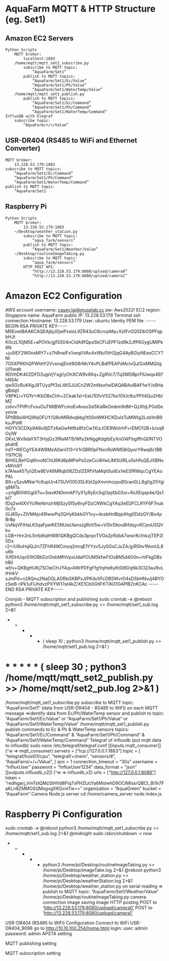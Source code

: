 # AquaFarm MQTT & HTTP Structure (eg. Set1)
## Amazon EC2 Servers
    Python Scripts
        MQTT broker: 
            localhost:1883
        /home/mqtt/mqtt_set1_subscribe.py
            subscribe to MQTT topic:
                “AquaFarm/Set1”
            publish to MQTT topics:
                “AquaFarm/Set1/Ec/Value”
                “AquaFarm/Set1/Ph/Value”
                “AquaFarm/Set1/WaterTemp/Value”
        /home/mqtt/mqtt_set1_publish.py
            publish to MQTT topics:
                “AquaFarm/Set1/Ec/Command”
                “AquaFarm/Set1/Ph/Command”
                “AquaFarm/Set1/WaterTemp/Command”
    InfluxDB with Elegraf
        subscribe topic:
            “AquaFarm/+/+/Value”

## USR-DR404 (RS485 to WiFi and Ethernet Converter)
    MQTT broker:
        13.228.53.179:1883
    subscribe to MQTT topics:
        “AquaFarm/Set1/Ec/Command”
        “AquaFarm/Set1/Ph/Command”
        “AquaFarm/Set1/WaterTemp/Command”
    publish to MQTT topic:
        “AquaFarm/Set1

## Raspberry Pi
    Python Scripts
        MQTT broker:
            13.228.53.179:1883
        ~/Desktop/weather_station.py
            subscribe to MQTT topic:
                “aqua_farm/sensors”
            publish to MQTT topic: 
                “AquaFarm/Set1/Weather/Value”
        ~/Desktop/routineImageTaking.py
            subscribe to MQTT topic:
                “aqua_farm/sensors”
            HTTP POST API:
                “http://13.228.53.179:8080/upload/camera0”
                “http://13.228.53.179:8080/upload/camera1” 


# Amazon EC2 Configuration
AWS account
    username: casey.lai@muselab.cc
    pw: Aws2022!
EC2
    region: Singapore
    name: AquaFarm
    public IP: 13.228.53.179
Terminal ssh connection
Hostname: 13.228.53.179
User: ubuntu
Identiy PEM file:
-----BEGIN RSA PRIVATE KEY-----
MIIEowIBAAKCAQEAjbjJ0jwPxsioL9ZR43uC6crcpMq+XztFvGQ5DbOSPFqpbHJt
K0czL10jM5E+aPOVk/gjfSS04nCldA9fQps5bCFlJEPF1zd9k2JfP6GygUMlPk8N
+ju5IEF2W0nsMlY7+z7hRnaIFx1veql/VAc4xWb/0tH2jqG4AyBGiyNEesCCY7NI
7G5XPKKhQPWhhY2VvsnqjEmt9G8rMcY4vPLBdfPEAPsMclvQJ/GxMMQiIgU/5wab
9DVhDK40ZDFD2ujpVjYxgl/yOhXCW9v8Xq+Zg9Vc7/Tq3WDBprFlUwqs497hNSAi
qw5GcRuKKgJ9TUyzPf3sL4KSJUiCn2W2mNsxfwIDAQABAoIBAFfwY/s6HagBdqtI
V8PKLi+YG1V+IKbDBsChh+2Ckak1sI+EaU1DfvVS27bx10IUc6o/fPX4Qu2HbIMZ
zshrvTPlfPcFvsuOuTMtBWFcmoEvAvso3sl5KaRkOmbm9dM+QzXhjLPGdSeysivw
5PtlB8sl4HQWqOFUY/Q8oMlRdvqbbg1t0SmWKHCKDuIzTuMWIg2Lxb1mB9kuJPsW
HGYV3CDXp9A6o9jDTz6aGwNtfks8fzCw1XizJOE9WoIrhP+rEMO12B+b/xq8OyIW
DKxLWx9daYXT3HyjGz3fRaMTB/Wfy2kNggKdgtbEyXnGWFbgIffnQ0NTVOpIuktE
lrdT+WECgYEA4W8MzA0anO13+V1rGBR0pFNxnRoWM58iQyorYRwq8s1BBY97fC9j
BIHGLBeYGq6hvoNChURKd6pMPePsGzeCci4HwLlM3UIRLo5sHfuQEJXBNvvMVs9T
k7Alea45Tyli2Ew8EV46MRqb06ZDzlZERfVfaMqh5uliExVeESfRWqcCgYEAoPAL
B9+ySzuMNarYc6upUn47SUV0053SLKbt2pXmmhozpxBSran0LL8g0g25Ygiq8MTs
+yrlgB0iWGgiXTu+SwxKN0nmAP7yX1yRyEn3qjOpjXbGXxi+RsXEqxp4e/Qs1bl7
fDq2w4lXVYcINeNmzIrMjISzy5f5y8nyFDzCRWkCgYAq3eEDFCLRYF6F7nuk0o7z
iGJ8Sy+ZlVMAjo49IwwPq3QHyKbkkGY1vy+dxsbHnBlpjrAhg0DdzGY/Bo4pBr8p
UxNqVFIHaL63qaFpeiKE5NUezXanszjjRoV5w+Vl5irDkouBifdqyvKCpoUSQVku
LGB+Hrn2nL5nfpKqlHW81QKBgQCds3prpcTVOa2jrRzbA7wwrKc1nkzjTEP2I0Dx
r2+/U6uHqlQJ/n7ZFhR4IKCmsq2mrqE1YYxv5JySGsCJsZA/g/R5hv1NvoUL8u6b
X/fDHUqo51ltOBbDzOlxbMfhVpxUdaPOUM5kfwFIOsBN5d4G0n+rtiFkgDBzhBil
wf/v+QKBgHUKj7SCteCHJY4qv4WrPDFgFfgYqHe6yKt0I8DqNk3CQ3wJ9vLtHnkV
sJmPd+n28Qnu2NaDQLADRbGKBPxJ/PKib/IiFcDBSWvrD4sDSbHNvJj4BYOzSel6
riPk1uFIJhdvzPXYW17at4kZ/XE1Cb0GtIFKTiN31GAPlBZnKCAc
-----END RSA PRIVATE KEY-----

Cronjob - MQTT subscription and publishing
sudo crontab -e
@reboot python3 /home/mqtt/mqtt_set1_subscribe.py >> /home/mqtt/set1_sub.log 2>&1
* * * * * ( sleep 10 ; python3 /home/mqtt/mqtt_set1_publish.py >> /home/mqtt/set1_pub.log 2>&1 )
# * * * * * ( sleep 30 ; python3 /home/mqtt/mqtt_set2_publish.py >> /home/mqtt/set2_pub.log 2>&1 )
/home/mqtt/mqtt_set1_subscribe.py
subscribe to MQTT topic: “AquaFarm/Set1”
(data from USR-DR404 - RS485 to WiFI) 
on each MQTT message
=>identify data from Ec/Ph/WaterTemp sensor and publish to topic:
“AquaFarm/Set1/Ec/Value” or
“AquaFarm/Set1/Ph/Value” or
“AquaFarm/Set1/WaterTemp/Value”
/home/mqtt/mqtt_set1_publish.py
publish commands to Ec & Ph & WaterTemp sensors topics:
“AquaFarm/Set1/Ec/Command” &
“AquaFarm/Set1/Ph/Command” &
“AquaFarm/Set1/WaterTemp/Command” 
Telegraf of influxdb (put mqtt data to influxdb)
sudo nano /etc/telegraf/telegraf.conf
[[inputs.mqtt_consumer]] (^w => mqtt_consumer)
servers = [“tcp://127.0.0.1:1883”]
topic = [
  “telegraf/host01/cpu”,
  “telegraf/+/mem”,
  “sensors/#”,
  “AquaFarm/+/+/Value”,
]
qos = 1
connection_timeout = “30s”
username = “InfluxUser”
password = “InfluxUser1234”
data_format = “json”
[[outputs.influxdb_v2]] (^w => influxdb_v2)
urls = [“http://127.0.0.1:8086”]
token = “redhgarj_VmTstQMzStHVd8Flq7xPHZIJcYa6MslwhD9OClMIssrQBCt_Bi1h7FaKLn8ZMMOSQMxgvgXKGcmTw==”
organization = “AquaGreen”
bucket = “AquaFarm”
Camera Node.js server
cd /home/camera_server
node index.js

# Raspberry Pi Configuration
sudo crontab -e
@reboot python3 /home/mqtt/mqtt_set1_subscribe.py >> /home/mqtt/set1_sub.log 2>&1
@midnight sudo /sbin/shutdown -r now
* * * * * python3 /home/pi/Desktop/routineImageTaking.py >> /home/pi/Desktop/imageTake.log 2>&1
@reboot python3 /home/pi/Desktop/weather_station.py >> /home/pi/Desktop/weatherStation.log 2>&1
/home/pi/Desktop/weather_station.py
on serial reading
=> publish to MQTT topic: “AquaFarm/Set1/Weather/Value”
/home/pi/Desktop/routineImageTaking.py
camera connection
image saving
image HTTP posting
POST to ‘http://13.228.53.179:8080/upload/camera0’
POST to ‘http://13.228.53.179:8080/upload/camera1’ 


USR-DR404 (RS485 to WiFi) Configuration
Connect to WiFi USR-DR404_9098
go to http://10.10.100.254/home.html
login:
user: admin
password: admin
APSTA setting

MQTT publishing setting

MQTT subscription setting


